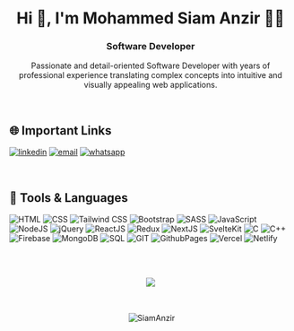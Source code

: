<h1 align="center">Hi 👋, I'm Mohammed Siam Anzir 👨‍💻</h1>
<h3 align="center">Software Developer</h3>
<p align="center">
  Passionate and detail-oriented Software Developer with years of professional experience translating complex concepts into intuitive and visually appealing web applications.
</p>

<br/>

## 🌐 Important Links

[![linkedin](https://img.shields.io/badge/Linkedin-100000?style=for-the-badge&logo=Linkedin&logoColor=0072b1&labelColor=ddf2fc&color=0072b1)](https://www.linkedin.com/in/mohammed-siam-anzir-087005203/)
[![email](https://img.shields.io/badge/Email-100000?style=for-the-badge&logo=mailgun&logoColor=F06B66&labelColor=ffe2e2&color=F06B66)](mailto:siamanzir18@gmail.com)
[![whatsapp](https://img.shields.io/badge/WhatsApp-100000?style=for-the-badge&logo=whatsapp&logoColor=25D366&labelColor=ddf9e7&color=25D366)](https://wa.me/+8801620304621)

<br/>

## 🧰 Tools & Languages

![HTML](https://img.shields.io/badge/HTML-%23E34F26.svg?style=flat&logo=html5&logoColor=white)
![CSS](https://img.shields.io/badge/CSS-%231572B6.svg?style=flat&logo=css3&logoColor=white)
![Tailwind CSS](https://img.shields.io/badge/Tailwind_CSS-%2338B2AC.svg?style=flat&logo=tailwind-css&logoColor=white)
![Bootstrap](https://img.shields.io/badge/Bootstrap-%238511FA.svg?style=flat&logo=bootstrap&logoColor=white)
![SASS](https://img.shields.io/badge/Sass-CC6699.svg?style=flat&logo=css3&logoColor=white)
![JavaScript](https://img.shields.io/badge/JavaScript-%23323330.svg?style=flat&logo=javascript&logoColor=%23F7DF1E)
![NodeJS](https://img.shields.io/badge/Node_JS-6DA55F?style=flat&logo=node.js&logoColor=white)
![jQuery](https://img.shields.io/badge/jQuery-%230769AD.svg?style=flat&logo=jquery&logoColor=white)
![ReactJS](https://img.shields.io/badge/React.js-%2320232a.svg?style=flat&logo=react&logoColor=%2361DAFB)
![Redux](https://img.shields.io/badge/Redux-%23764ABC.svg?style=flat&logo=redux&logoColor=white)
![NextJS](https://img.shields.io/badge/Next.js-%23000000.svg?style=flat&logo=nextdotjs&logoColor=white)
![SvelteKit](https://img.shields.io/badge/SvelteKit-%23FF3E00.svg?style=flat&logo=svelte&logoColor=white)
![C](https://img.shields.io/badge/C-%2300599C.svg?style=flat&logo=c&logoColor=white)
![C++](https://img.shields.io/badge/C++-%2300599C.svg?style=flat&logo=c%2B%2B&logoColor=white)
![Firebase](https://img.shields.io/badge/Firebase-%23039BE5.svg?style=flat&logo=firebase)
![MongoDB](https://img.shields.io/badge/MongoDB-%234ea94b.svg?style=flat&logo=mongodb&logoColor=white)
![SQL](https://img.shields.io/badge/SQL-%234479A1.svg?style=flat&logo=database&logoColor=white)
![GIT](https://img.shields.io/badge/Git-fc6d26?style=flat&logo=git&logoColor=white)
![GithubPages](https://img.shields.io/badge/Github_Pages-121013?style=flat&logo=github&logoColor=white)
![Vercel](https://img.shields.io/badge/Vercel-%23000000.svg?style=flat&logo=vercel&logoColor=white)
![Netlify](https://img.shields.io/badge/Netlify-%23000000.svg?style=flat&logo=netlify&logoColor=#00C7B7)

<br/>
<br/>

<p align='center'>
  <img src="https://github-readme-stats.vercel.app/api?username=SiamAnzir&show_icons=true&locale=en&theme=vue-dark" >
</p>

<br/>

<p align="center">&nbsp;<img align="center" src="https://github-readme-stats.vercel.app/api/top-langs/?username=SiamAnzir&show_icons=true&locale=en&theme=calm" alt="SiamAnzir" /></p>
